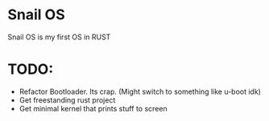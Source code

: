 # Snail OS

Snail OS is my first OS in RUST

# TODO:
* Refactor Bootloader. Its crap. (Might switch to something like u-boot idk)
* Get freestanding rust project
* Get minimal kernel that prints stuff to screen
